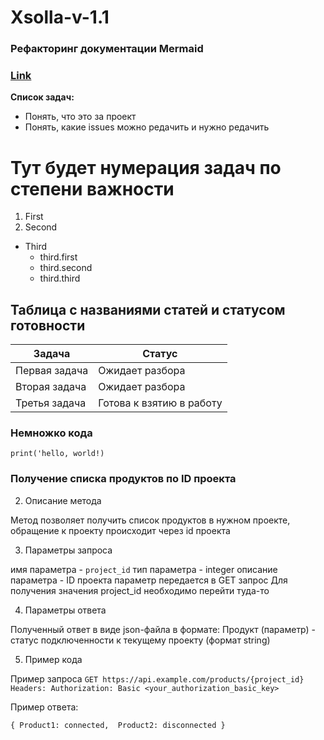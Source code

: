 # Xsolla-v-1.1

### Рефакторинг документации Mermaid
### [Link](https://github.com/knsv/mermaid/issues/642)

**Список задач:**

- Понять, что это за проект
- Понять, какие issues можно редачить и нужно редачить

# Тут будет нумерация задач по степени важности
1. First
2. Second
+ Third
  + third.first
  + third.second 
  + third.third
  
## Таблица с названиями статей и статусом готовности

|Задача|Статус|
------|------
Первая задача|Ожидает разбора
Вторая задача|Ожидает разбора
Третья задача|Готова к взятию в работу

### Немножко кода

`print('hello, world!)`


### Получение списка продуктов по ID проекта

2. Описание метода 

Метод позволяет получить список продуктов в нужном проекте, обращение к проекту происходит через id проекта

3. Параметры запроса

имя параметра - `project_id` 
тип параметра - integer 
описание параметра - ID проекта
параметр передается в GET запрос
Для получения значения  project_id необходимо перейти туда-то


4. Параметры ответа

Полученный ответ в виде json-файла
в формате:
Продукт (параметр) - статус подключенности к текущему проекту (формат string)

5. Пример кода 

Пример запроса
`GET https://api.example.com/products/{project_id}` 
`Headers:
Authorization: Basic <your_authorization_basic_key>`

Пример ответа:

`{
	Product1: connected, 
	Product2: disconnected
}`
